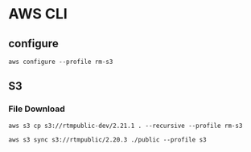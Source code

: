 AWS CLI
==================

## configure
```shell
aws configure --profile rm-s3
```


## S3
### File Download
```shell
aws s3 cp s3://rtmpublic-dev/2.21.1 . --recursive --profile rm-s3
```

```shell
aws s3 sync s3://rtmpublic/2.20.3 ./public --profile s3
```